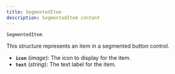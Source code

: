 ```yaml
---
title: SegmentedItem
description: SegmentedItem content
---
```


`SegmentedItem`

This structure represents an item in a segmented button control.

- **`icon`** (_image_): The icon to display for the item.
- **`text`** (_string_): The text label for the item. 